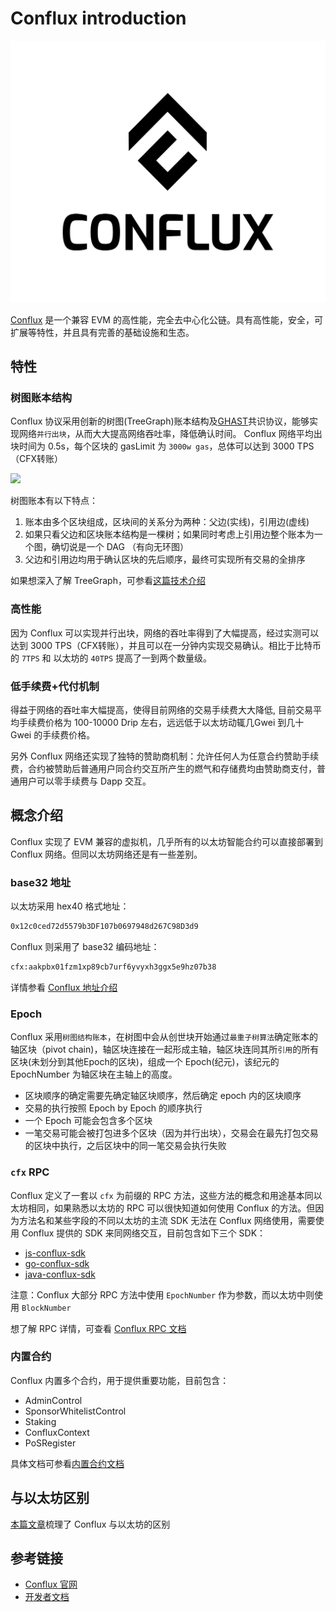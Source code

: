 # Conflux introduction

<img src="https://github.com/Conflux-Chain/design-resource-lab/blob/master/0.%20CONFLUX%20LOGO/Stacked%20lockup/with%20space/Conflux_with%20space_PNG/Stacked_with%20space-1.png?raw=true" width="800px"></img>

[Conflux](https://confluxnetwork.org/) 是一个兼容 EVM 的高性能，完全去中心化公链。具有高性能，安全，可扩展等特性，并且具有完善的基础设施和生态。

## 特性

### 树图账本结构

Conflux 协议采用创新的树图(TreeGraph)账本结构及[GHAST](https://confluxnetwork.org/files/Conflux_Technical_Presentation_20200309.pdf)共识协议，能够实现网络`并行出块`，从而大大提高网络吞吐率，降低确认时间。
Conflux 网络平均出块时间为 0.5s，每个区块的 gasLimit 为 `3000w gas`，总体可以达到 3000 TPS（CFX转账）

![](https://developer.confluxnetwork.org/img/tree_graph.jpg)

树图账本有以下特点：

1. 账本由多个区块组成，区块间的关系分为两种：父边(实线)，引用边(虚线)
2. 如果只看父边和区块账本结构是一棵树；如果同时考虑上引用边整个账本为一个图，确切说是一个 DAG （有向无环图）
3. 父边和引用边均用于确认区块的先后顺序，最终可实现所有交易的全排序

如果想深入了解 TreeGraph，可参看[这篇技术介绍](https://confluxnetwork.org/files/Conflux_Technical_Presentation_20200309.pdf)

### 高性能

因为 Conflux 可以实现并行出块，网络的吞吐率得到了大幅提高，经过实测可以达到 3000 TPS（CFX转账），并且可以在一分钟内实现交易确认。相比于比特币的 `7TPS` 和 以太坊的 `40TPS` 提高了一到两个数量级。

### 低手续费+代付机制

得益于网络的吞吐率大幅提高，使得目前网络的交易手续费大大降低, 目前交易平均手续费价格为 100-10000 Drip 左右，远远低于以太坊动辄几Gwei 到几十 Gwei 的手续费价格。

另外 Conflux 网络还实现了独特的赞助商机制：允许任何人为任意合约赞助手续费，合约被赞助后普通用户同合约交互所产生的燃气和存储费均由赞助商支付，普通用户可以零手续费与 Dapp 交互。

## 概念介绍

Conflux 实现了 EVM 兼容的虚拟机，几乎所有的以太坊智能合约可以直接部署到 Conflux 网络。但同以太坊网络还是有一些差别。

### base32 地址

以太坊采用 hex40 格式地址：

```txt
0x12c0ced72d5579b3DF107b0697948d267C98D3d9
```

Conflux 则采用了 base32 编码地址：

```txt
cfx:aakpbx01fzm1xp89cb7urf6yvyxh3ggx5e9hz07b38
```

详情参看 [Conflux 地址介绍](https://docs.confluxnetwork.org/crypto-notes/notes/conflux-address)

### Epoch

Conflux 采用`树图结构账本`，在树图中会从创世块开始通过`最重子树算法`确定账本的轴区块（pivot chain)，轴区块连接在一起形成主轴，轴区块连同其所`引用`的所有区块(未划分到其他Epoch的区块)，组成一个 Epoch(纪元)，该纪元的 EpochNumber 为轴区块在主轴上的高度。

* 区块顺序的确定需要先确定轴区块顺序，然后确定 epoch 内的区块顺序
* 交易的执行按照 Epoch by Epoch 的顺序执行
* 一个 Epoch 可能会包含多个区块
* 一笔交易可能会被打包进多个区块（因为并行出块），交易会在最先打包交易的区块中执行，之后区块中的同一笔交易会执行失败

### `cfx` RPC

Conflux 定义了一套以 `cfx` 为前缀的 RPC 方法，这些方法的概念和用途基本同以太坊相同，如果熟悉以太坊的 RPC 可以很快知道如何使用 Conflux 的方法。但因为方法名和某些字段的不同以太坊的主流 SDK 无法在 Conflux 网络使用，需要使用 Conflux 提供的 SDK 来同网络交互，目前包含如下三个 SDK：

* [js-conflux-sdk](https://docs.confluxnetwork.org/js-conflux-sdk)
* [go-conflux-sdk](https://github.com/conflux-chain/go-conflux-sdk)
* [java-conflux-sdk](https://github.com/conflux-chain/java-conflux-sdk)

注意：Conflux 大部分 RPC 方法中使用 `EpochNumber` 作为参数，而以太坊中则使用 `BlockNumber`

想了解 RPC 详情，可查看 [Conflux RPC 文档](https://developer.confluxnetwork.org/conflux-doc/docs/json_rpc)

### 内置合约

Conflux 内置多个合约，用于提供重要功能，目前包含：

* AdminControl
* SponsorWhitelistControl
* Staking
* ConfluxContext
* PoSRegister

具体文档可参看[内置合约文档](https://developer.confluxnetwork.org/conflux-rust/internal_contract/internal_contract)

## 与以太坊区别

[本篇文章](https://docs.confluxnetwork.org/crypto-notes/notes/conflux-vs-ethereum)梳理了 Conflux 与以太坊的区别

## 参考链接

* [Conflux 官网](https://confluxnetwork.org/)
* [开发者文档](https://developer.confluxnetwork.org/)
